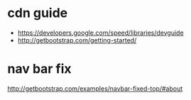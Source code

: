 # cdn guide

- https://developers.google.com/speed/libraries/devguide
- http://getbootstrap.com/getting-started/

# nav bar fix

http://getbootstrap.com/examples/navbar-fixed-top/#about
